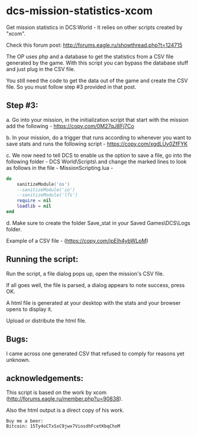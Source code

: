 dcs-mission-statistics-xcom
===========================
Get mission statistics in DCS:World - It relies on other scripts created by "xcom".

Check this forum post: http://forums.eagle.ru/showthread.php?t=124715

The OP uses php and a database to get the statistics from a CSV file generated by the game. With this script you can bypass the database stuff and just plug in the CSV file.

You still need the code to get the data out of the game and create the CSV file. So you must follow step #3 provided in that post.

## Step #3:

a. Go into your mission, in the initialization script that start with the mission add the following - https://copy.com/0M27qJ8Fj7Co

b. In your mission, do a trigger that runs according to whenever you want to save stats and runs the following script - https://copy.com/xgdLUv0ZfFYK

c. We now need to tell DCS to enable us the option to save a file, go into the following folder - DCS World\Scripts\ and change the marked lines to look as follows in the file - MissionScripting.lua -

```lua
do
	sanitizeModule('os')
	--sanitizeModule('io')
	--sanitizeModule('lfs')
	require = nil
	loadlib = nil
end
```

d. Make sure to create the folder Save_stat in your Saved Games\DCS\Logs folder.

Example of a CSV file - (https://copy.com/ipElh4ybWLpM)

## Running the script:

Run the script, a file dialog pops up, open the mission's CSV file.

If all goes well, the file is parsed, a dialog appears to note success, press OK.

A html file is generated at your desktop with the stats and your browser opens to display it.

Upload or distribute the html file.

## Bugs:

I came across one generated CSV that refused to comply for reasons yet unknown.

## acknowledgements:

This script is based on the work by xcom (http://forums.eagle.ru/member.php?u=90838).

Also the html output is a direct copy of his work.

    Buy me a beer:
    Bitcoin: 15Ty4oCTxSxC9jwx7ViosdhFcetKbqChoM
